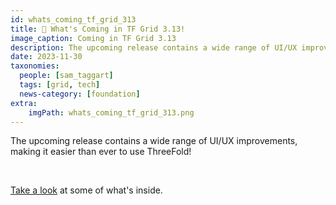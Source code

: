 ```yaml
---
id: whats_coming_tf_grid_313
title: 📰 What's Coming in TF Grid 3.13!
image_caption: Coming in TF Grid 3.13
description: The upcoming release contains a wide range of UI/UX improvements, making it easier than ever to use ThreeFold!
date: 2023-11-30
taxonomies:
  people: [sam_taggart]
  tags: [grid, tech]
  news-category: [foundation]
extra:
    imgPath: whats_coming_tf_grid_313.png
---
```


The upcoming release contains a wide range of UI/UX improvements, making it easier than ever to use ThreeFold!

<br/>

[Take a look](https://forum.threefold.io/t/3-13-upcoming-updates/4149) at some of what's inside.